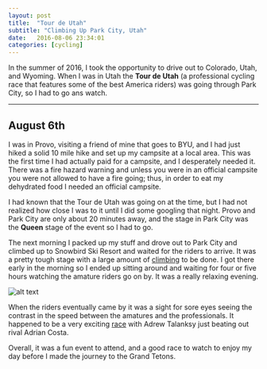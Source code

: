```yaml
---
layout: post
title:  "Tour de Utah"
subtitle: "Climbing Up Park City, Utah"
date:   2016-08-06 23:34:01
categories: [cycling]
---
```


In the summer of 2016, I took the opportunity to drive out to Colorado, Utah, and Wyoming. When I was in Utah the **Tour de Utah** (a professional cycling race that features some of the best America riders) was going through Park City, so I had to go ans watch. 

___

## August 6th

I was in Provo, visiting a friend of mine that goes to BYU, and I had just hiked a solid 10 mile hike and set up my campsite at a local area. This was the first time I had actually paid for a campsite, and I desperately needed it. There was a fire hazard warning and unless you were in an official campsite you were not allowed to have a fire going; thus, in order to eat my dehydrated food I needed an official campsite. 

I had known that the Tour de Utah was going on at the time, but I had not realized how close I was to it until I did some googling that night. Provo and Park City are only about 20 minutes away, and the stage in Park City was the **Queen** stage of the event so I had to go. 

The next morning I packed up my stuff and drove out to Park City and climbed up to Snowbird Ski Resort and waited for the riders to arrive.
It was a pretty tough stage with a large amount of [climbing](http://cdn.media.cyclingnews.com/2016/06/13/2/tou_2016_stage_6_profile_vfinal_670.jpg) to be done. I got there early in the morning so I ended up sitting around and waiting for four or five hours watching the amature riders go on by. It was a really relaxing evening. 

![alt text](https://scontent.cdninstagram.com/t51.2885-15/e35/13707211_298160007211632_1818695979_n.jpg)

When the riders eventually came by it was a sight for sore eyes seeing the contrast in the speed between the amatures and the professionals. It happened to be a very exciting [race](http://www.cyclingnews.com/races/tour-of-utah-2016/stage-6/results/) with Adrew Talanksy just beating out rival Adrian Costa.

Overall, it was a fun event to attend, and a good race to watch to enjoy my day before I made the journey to the Grand Tetons.
